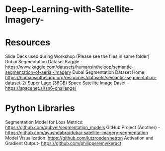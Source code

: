 # Deep-Learning-with-Satellite-Imagery-
# Resources
Slide Deck used during Workshop (Please see the files in same folder)
Dubai Segmentation Dataset Kaggle - https://www.kaggle.com/datasets/humansintheloop/semantic-segmentation-of-aerial-imagery
Dubai Segmentation Dataset Home: https://humansintheloop.org/resources/datasets/semantic-segmentation-dataset-2/
Super Lage (38GB) Space Satellite Image Daset - https://spacenet.ai/sn6-challenge/
# Python Libraries
Segmentation Model for Loss Metrics: https://github.com/qubvel/segmentation_models
GitHub Project (Another) - https://github.com/ayushdabra/dubai-satellite-imagery-segmentation
Model Visualization: https://github.com/lutzroeder/netron
Activation and Gradient Output- https://github.com/philipperemy/keract
